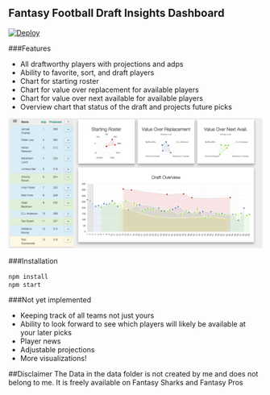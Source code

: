 ## Fantasy Football Draft Insights Dashboard
[![Deploy](https://www.herokucdn.com/deploy/button.png)](https://heroku.com/deploy)

###Features
* All draftworthy players with projections and adps
* Ability to favorite, sort, and draft players
* Chart for starting roster
* Chart for value over replacement for available players
* Chart for value over next available for available players
* Overview chart that status of the draft and projects future picks

![alt tag](./docs/screenshot.png)

###Installation
```
npm install
npm start
```

###Not yet implemented
* Keeping track of all teams not just yours
* Ability to look forward to see which players will likely be available at your later picks
* Player news
* Adjustable projections
* More visualizations!

##Disclaimer
The Data in the data folder is not created by me and does not belong to me.  It is freely available on Fantasy Sharks and Fantasy Pros
